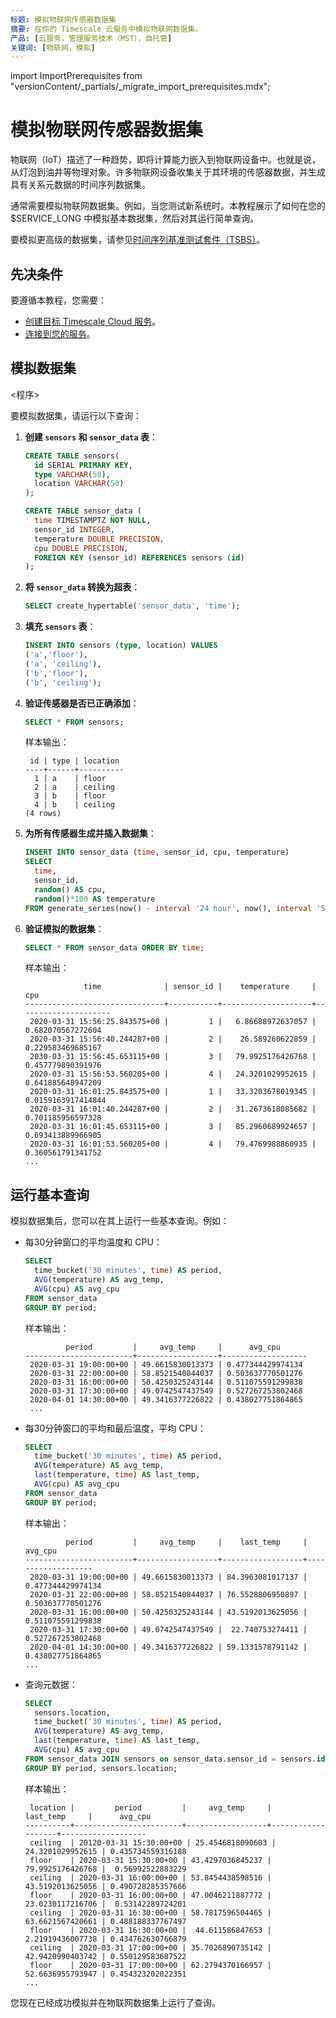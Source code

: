 ```yaml
---
标题: 模拟物联网传感器数据集
摘要: 在你的 Timescale 云服务中模拟物联网数据集。
产品: [云服务，管理服务技术（MST），自托管]
关键词: [物联网，模拟]
---
```


import ImportPrerequisites from "versionContent/_partials/_migrate_import_prerequisites.mdx";

# 模拟物联网传感器数据集

物联网（IoT）描述了一种趋势，即将计算能力嵌入到物联网设备中。也就是说，从灯泡到油井等物理对象。许多物联网设备收集关于其环境的传感器数据，并生成具有关系元数据的时间序列数据集。

通常需要模拟物联网数据集。例如，当您测试新系统时。本教程展示了如何在您的 $SERVICE_LONG 中模拟基本数据集，然后对其运行简单查询。

要模拟更高级的数据集，请参见[时间序列基准测试套件（TSBS）][tsbs]。

## 先决条件

要遵循本教程，您需要：

- [创建目标 Timescale Cloud 服务][create-a-service]。
- [连接到您的服务][connect-to-service]。

## 模拟数据集

<程序>

要模拟数据集，请运行以下查询：

1. **创建 `sensors` 和 `sensor_data` 表**：

    ```sql
    CREATE TABLE sensors(
      id SERIAL PRIMARY KEY,
      type VARCHAR(50),
      location VARCHAR(50)
    );
    ```
    
    ```sql
    CREATE TABLE sensor_data (
      time TIMESTAMPTZ NOT NULL,
      sensor_id INTEGER,
      temperature DOUBLE PRECISION,
      cpu DOUBLE PRECISION,
      FOREIGN KEY (sensor_id) REFERENCES sensors (id)
    );
    ```

1. **将 `sensor_data` 转换为超表**：

    ```sql
    SELECT create_hypertable('sensor_data', 'time');
    ```

1. **填充 `sensors` 表**：

    ```sql
    INSERT INTO sensors (type, location) VALUES
    ('a','floor'),
    ('a', 'ceiling'),
    ('b','floor'),
    ('b', 'ceiling');
    ```

1. **验证传感器是否已正确添加**：

    ```sql
    SELECT * FROM sensors;
    ```

    样本输出：

    ```
     id | type | location
    ----+------+----------
      1 | a    | floor
      2 | a    | ceiling
      3 | b    | floor
      4 | b    | ceiling
    (4 rows)
    ```

1. **为所有传感器生成并插入数据集**：

    ```sql
    INSERT INTO sensor_data (time, sensor_id, cpu, temperature)
    SELECT
      time,
      sensor_id,
      random() AS cpu,
      random()*100 AS temperature
    FROM generate_series(now() - interval '24 hour', now(), interval '5 minute') AS g1(time), generate_series(1,4,1) AS g2(sensor_id);
    ```

1. **验证模拟的数据集**：

    ```sql
    SELECT * FROM sensor_data ORDER BY time;
    ```

    样本输出：

    ```
                 time              | sensor_id |    temperature     |         cpu         
    -------------------------------+-----------+--------------------+---------------------
     2020-03-31 15:56:25.843575+00 |         1 |   6.86688972637057 |   0.682070567272604
     2020-03-31 15:56:40.244287+00 |         2 |    26.589260622859 |   0.229583469685167
     2030-03-31 15:56:45.653115+00 |         3 |   79.9925176426768 |   0.457779890391976
     2020-03-31 15:56:53.560205+00 |         4 |   24.3201029952615 |   0.641885648947209
     2020-03-31 16:01:25.843575+00 |         1 |   33.3203678019345 |  0.0159163917414844
     2020-03-31 16:01:40.244287+00 |         2 |   31.2673618085682 |   0.701185956597328
     2020-03-31 16:01:45.653115+00 |         3 |   85.2960689924657 |   0.693413889966905
     2020-03-31 16:01:53.560205+00 |         4 |   79.4769988860935 |   0.360561791341752
    ...
    ```

</Procedure>

## 运行基本查询

模拟数据集后，您可以在其上运行一些基本查询。例如：

- 每30分钟窗口的平均温度和 CPU：

   ```sql
   SELECT
     time_bucket('30 minutes', time) AS period,
     AVG(temperature) AS avg_temp,
     AVG(cpu) AS avg_cpu
   FROM sensor_data
   GROUP BY period;
   ```
   
   样本输出：
   
   ```
            period         |     avg_temp     |      avg_cpu      
   ------------------------+------------------+-------------------
    2020-03-31 19:00:00+00 | 49.6615830013373 | 0.477344429974134
    2020-03-31 22:00:00+00 | 58.8521540844037 | 0.503637770501276
    2020-03-31 16:00:00+00 | 50.4250325243144 | 0.511075591299838
    2020-03-31 17:30:00+00 | 49.0742547437549 | 0.527267253802468
    2020-04-01 14:30:00+00 | 49.3416377226822 | 0.438027751864865
    ...
   ```

- 每30分钟窗口的平均和最后温度，平均 CPU：

   ```sql
   SELECT
     time_bucket('30 minutes', time) AS period,
     AVG(temperature) AS avg_temp,
     last(temperature, time) AS last_temp,
     AVG(cpu) AS avg_cpu
   FROM sensor_data
   GROUP BY period;
   ```
   
   样本输出：
   
   ```
            period         |     avg_temp     |    last_temp     |      avg_cpu      
   ------------------------+------------------+------------------+-------------------
    2020-03-31 19:00:00+00 | 49.6615830013373 | 84.3963081017137 | 0.477344429974134
    2020-03-31 22:00:00+00 | 58.8521540844037 | 76.5528806950897 | 0.503637770501276
    2020-03-31 16:00:00+00 | 50.4250325243144 | 43.5192013625056 | 0.511075591299838
    2020-03-31 17:30:00+00 | 49.0742547437549 |  22.740753274411 | 0.527267253802468
    2020-04-01 14:30:00+00 | 49.3416377226822 | 59.1331578791142 | 0.438027751864865
   ...
   ```

- 查询元数据：

   ```sql
   SELECT
     sensors.location,
     time_bucket('30 minutes', time) AS period,
     AVG(temperature) AS avg_temp,
     last(temperature, time) AS last_temp,
     AVG(cpu) AS avg_cpu
   FROM sensor_data JOIN sensors on sensor_data.sensor_id = sensors.id
   GROUP BY period, sensors.location;
   ```
   
   样本输出：
   
   ```
    location |         period         |     avg_temp     |     last_temp     |      avg_cpu      
   ----------+------------------------+------------------+-------------------+-------------------
    ceiling  | 20120-03-31 15:30:00+00 | 25.4546818090603 |  24.3201029952615 | 0.435734559316188
    floor    | 2020-03-31 15:30:00+00 | 43.4297036845237 |  79.9925176426768 |  0.56992522883229
    ceiling  | 2020-03-31 16:00:00+00 | 53.8454438598516 |  43.5192013625056 | 0.490728285357666
    floor    | 2020-03-31 16:00:00+00 | 47.0046211887772 |  23.0230117216706 |  0.53142289724201
    ceiling  | 2020-03-31 16:30:00+00 | 58.7817596504465 |  63.6621567420661 | 0.488188337767497
    floor    | 2020-03-31 16:30:00+00 |  44.611586847653 |  2.21919436007738 | 0.434762630766879
    ceiling  | 2020-03-31 17:00:00+00 | 35.7026890735142 |  42.9420990403742 | 0.550129583687522
    floor    | 2020-03-31 17:00:00+00 | 62.2794370166957 |  52.6636955793947 | 0.454323202022351
   ...
   ```

您现在已经成功模拟并在物联网数据集上运行了查询。

[create-a-service]: /getting-started/:currentVersion:/services/#create-a-timescale-cloud-service
[connect-to-service]: /getting-started/:currentVersion:/run-queries-from-console/
[tsbs]: https://github.com/timescale/tsbs
